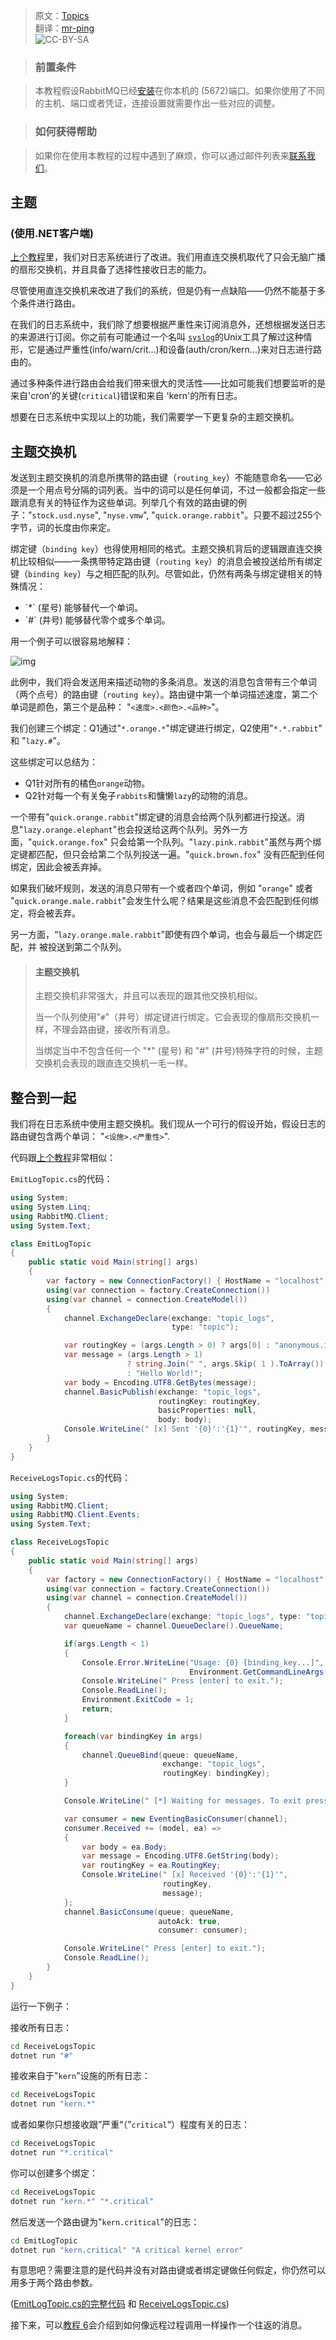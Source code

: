 >原文：[Topics](https://www.rabbitmq.com/tutorials/tutorial-five-dotnet.html)  
>翻译：[mr-ping](http://rabbitmq.mr-ping.com)  
![CC-BY-SA](https://upload.wikimedia.org/wikipedia/commons/d/d0/CC-BY-SA_icon.svg)

> ### 前置条件

> 本教程假设RabbitMQ已经[安装](http://www.rabbitmq.com/download.html)在你本机的 (5672)端口。如果你使用了不同的主机、端口或者凭证，连接设置就需要作出一些对应的调整。

> ### 如何获得帮助

> 如果你在使用本教程的过程中遇到了麻烦，你可以通过邮件列表来[联系我们](https://groups.google.com/forum/#!forum/rabbitmq-users)。

## 主题

### (使用.NET客户端)



[上个教程](https://www.rabbitmq.com/tutorials/tutorial-four-dotnet.html)里，我们对日志系统进行了改进。我们用直连交换机取代了只会无脑广播的扇形交换机，并且具备了选择性接收日志的能力。

尽管使用直连交换机来改进了我们的系统，但是仍有一点缺陷——仍然不能基于多个条件进行路由。

在我们的日志系统中，我们除了想要根据严重性来订阅消息外，还想根据发送日志的来源进行订阅。你之前有可能通过一个名叫 [`syslog`](http://en.wikipedia.org/wiki/Syslog)的Unix工具了解过这种情形，它是通过严重性(info/warn/crit...)和设备(auth/cron/kern...)来对日志进行路由的。

通过多种条件进行路由会给我们带来很大的灵活性——比如可能我们想要监听的是来自'cron'的关键(`critical`)错误和来自 'kern'的所有日志。

想要在日志系统中实现以上的功能，我们需要学一下更复杂的主题交换机。

## 主题交换机

发送到主题交换机的消息所携带的路由键（`routing_key`）不能随意命名——它必须是一个用点号分隔的词列表。当中的词可以是任何单词，不过一般都会指定一些跟消息有关的特征作为这些单词。列举几个有效的路由键的例子："`stock.usd.nyse`", "`nyse.vmw`", "`quick.orange.rabbit`"。只要不超过255个字节，词的长度由你来定。

绑定键（`binding key`）也得使用相同的格式。主题交换机背后的逻辑跟直连交换机比较相似——一条携带特定路由键（`routing key`）的消息会被投送给所有绑定键（`binding key`）与之相匹配的队列。尽管如此，仍然有两条与绑定键相关的特殊情况：

- \`*` (星号) 能够替代一个单词。
- \`#` (井号) 能够替代零个或多个单词。


用一个例子可以很容易地解释：

![img](https://www.rabbitmq.com/img/tutorials/python-five.png)

此例中，我们将会发送用来描述动物的多条消息。发送的消息包含带有三个单词（两个点号）的路由键（`routing key`）。路由键中第一个单词描述速度，第二个单词是颜色，第三个是品种： "`<速度>.<颜色>.<品种>`"。

我们创建三个绑定：Q1通过"`*.orange.*`"绑定键进行绑定，Q2使用"`*.*.rabbit`" 和 "`lazy.#`"。

这些绑定可以总结为：

- Q1针对所有的橘色`orange`动物。
- Q2针对每一个有关兔子`rabbits`和慵懒`lazy`的动物的消息。

一个带有"`quick.orange.rabbit`"绑定键的消息会给两个队列都进行投送。消息"`lazy.orange.elephant`"也会投送给这两个队列。另外一方面，"`quick.orange.fox`" 只会给第一个队列。"`lazy.pink.rabbit`"虽然与两个绑定键都匹配，但只会给第二个队列投送一遍。"`quick.brown.fox`" 没有匹配到任何绑定，因此会被丢弃掉。

如果我们破坏规则，发送的消息只带有一个或者四个单词，例如 "`orange`" 或者 "`quick.orange.male.rabbit`"会发生什么呢？结果是这些消息不会匹配到任何绑定，将会被丢弃。

另一方面，“`lazy.orange.male.rabbit`”即使有四个单词，也会与最后一个绑定匹配，并 被投送到第二个队列。

> #### 主题交换机
>
> 主题交换机非常强大，并且可以表现的跟其他交换机相似。
>
> 当一个队列使用"`#`"（井号）绑定键进行绑定。它会表现的像扇形交换机一样，不理会路由键，接收所有消息。
>
> 当绑定当中不包含任何一个 "*" (星号) 和 "#" (井号)特殊字符的时候，主题交换机会表现的跟直连交换机一毛一样。

## 整合到一起

我们将在日志系统中使用主题交换机。我们现从一个可行的假设开始，假设日志的路由键包含两个单词： "`<设施>.<严重性>`".

代码跟[上个教程](https://www.rabbitmq.com/tutorials/tutorial-four-dotnet.html)非常相似：

`EmitLogTopic.cs`的代码：

```csharp
using System;
using System.Linq;
using RabbitMQ.Client;
using System.Text;

class EmitLogTopic
{
    public static void Main(string[] args)
    {
        var factory = new ConnectionFactory() { HostName = "localhost" };
        using(var connection = factory.CreateConnection())
        using(var channel = connection.CreateModel())
        {
            channel.ExchangeDeclare(exchange: "topic_logs",
                                    type: "topic");

            var routingKey = (args.Length > 0) ? args[0] : "anonymous.info";
            var message = (args.Length > 1)
                          ? string.Join(" ", args.Skip( 1 ).ToArray())
                          : "Hello World!";
            var body = Encoding.UTF8.GetBytes(message);
            channel.BasicPublish(exchange: "topic_logs",
                                 routingKey: routingKey,
                                 basicProperties: null,
                                 body: body);
            Console.WriteLine(" [x] Sent '{0}':'{1}'", routingKey, message);
        }
    }
}
```

`ReceiveLogsTopic.cs`的代码：

```csharp
using System;
using RabbitMQ.Client;
using RabbitMQ.Client.Events;
using System.Text;

class ReceiveLogsTopic
{
    public static void Main(string[] args)
    {
        var factory = new ConnectionFactory() { HostName = "localhost" };
        using(var connection = factory.CreateConnection())
        using(var channel = connection.CreateModel())
        {
            channel.ExchangeDeclare(exchange: "topic_logs", type: "topic");
            var queueName = channel.QueueDeclare().QueueName;

            if(args.Length < 1)
            {
                Console.Error.WriteLine("Usage: {0} [binding_key...]",
                                        Environment.GetCommandLineArgs()[0]);
                Console.WriteLine(" Press [enter] to exit.");
                Console.ReadLine();
                Environment.ExitCode = 1;
                return;
            }

            foreach(var bindingKey in args)
            {
                channel.QueueBind(queue: queueName,
                                  exchange: "topic_logs",
                                  routingKey: bindingKey);
            }

            Console.WriteLine(" [*] Waiting for messages. To exit press CTRL+C");

            var consumer = new EventingBasicConsumer(channel);
            consumer.Received += (model, ea) =>
            {
                var body = ea.Body;
                var message = Encoding.UTF8.GetString(body);
                var routingKey = ea.RoutingKey;
                Console.WriteLine(" [x] Received '{0}':'{1}'",
                                  routingKey,
                                  message);
            };
            channel.BasicConsume(queue: queueName,
                                 autoAck: true,
                                 consumer: consumer);

            Console.WriteLine(" Press [enter] to exit.");
            Console.ReadLine();
        }
    }
}
```

运行一下例子：

接收所有日志：

```bash
cd ReceiveLogsTopic
dotnet run "#"
```

接收来自于"`kern`"设施的所有日志：

```bash
cd ReceiveLogsTopic
dotnet run "kern.*"
```

或者如果你只想接收跟”严重“（”`critical`“）程度有关的日志：

```bash
cd ReceiveLogsTopic
dotnet run "*.critical"
```

你可以创建多个绑定：

```bash
cd ReceiveLogsTopic
dotnet run "kern.*" "*.critical"
```

然后发送一个路由键为"`kern.critical`"的日志：

```bash
cd EmitLogTopic
dotnet run "kern.critical" "A critical kernel error"
```

有意思吧？需要注意的是代码并没有对路由键或者绑定键做任何假定，你仍然可以用多于两个路由参数。

([EmitLogTopic.cs的完整代码](https://github.com/rabbitmq/rabbitmq-tutorials/blob/master/dotnet/EmitLogTopic/EmitLogTopic.cs) 和 [ReceiveLogsTopic.cs](https://github.com/rabbitmq/rabbitmq-tutorials/blob/master/dotnet/ReceiveLogsTopic/ReceiveLogsTopic.cs))

接下来，可以[教程 6](https://www.rabbitmq.com/tutorials/tutorial-six-dotnet.html)会介绍到如何像远程过程调用一样操作一个往返的消息。
